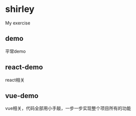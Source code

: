 # shirley

My exercise

## demo

平常demo

## react-demo

react相关

## vue-demo

vue相关，代码全部用小手敲，一步一步实现整个项目所有的功能
